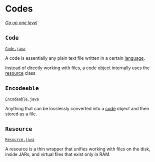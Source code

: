 # Codes

[_Go up one level_](readme.md)

## `Code`

[`Code.java`](../lang/Code.java)

A code is essentially any plain text file written in a certain [language](languages.md).

Instead of directly working with files, a code object internally uses the [resource](#resource) class

## `Encodeable`

[`Encodeable.java`](../lang/Encodeable.java)

Anything that can be losslessly converted into a [code](#code) object and then stored as a file.

## `Resource`

[`Resource.java`](../io/Resource.java)

A resource is a thin wrapper that unifies working with files on the disk, inside JARs, and virtual files that exist only
in RAM.
